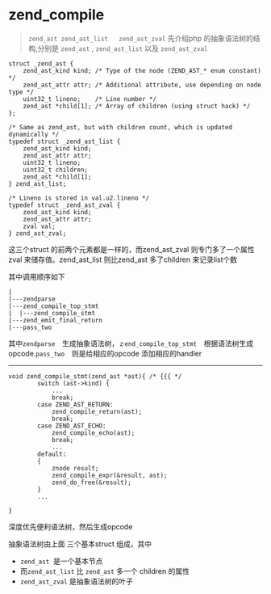 # zend_compile
> `zend_ast zend_ast_list   zend_ast_zval`
先介绍php 的抽象语法树的结构,分别是 `zend_ast` , `zend_ast_list` 以及 `zend_ast_zval` 
```
struct _zend_ast {
	zend_ast_kind kind; /* Type of the node (ZEND_AST_* enum constant) */
	zend_ast_attr attr; /* Additional attribute, use depending on node type */
	uint32_t lineno;    /* Line number */
	zend_ast *child[1]; /* Array of children (using struct hack) */
};

/* Same as zend_ast, but with children count, which is updated dynamically */
typedef struct _zend_ast_list {
	zend_ast_kind kind;
	zend_ast_attr attr;
	uint32_t lineno;
	uint32_t children;
	zend_ast *child[1];
} zend_ast_list;

/* Lineno is stored in val.u2.lineno */
typedef struct _zend_ast_zval {
	zend_ast_kind kind;
	zend_ast_attr attr;
	zval val;
} zend_ast_zval;
```
这三个struct 的前两个元素都是一样的，而zend_ast_zval 则专门多了一个属性zval 来储存值。zend_ast_list 则比zend_ast 多了children 来记录list个数

其中调用顺序如下
```
|
|---zendparse
|---zend_compile_top_stmt
|  |---zend_compile_stmt
|---zend_emit_final_return
|---pass_two  
```
其中`zendparse`　生成抽象语法树，`ｚend_compile_top_stmt`　根据语法树生成opcode.`pass_two`　则是给相应的opcode 添加相应的handler
***
```
void zend_compile_stmt(zend_ast *ast){ /* {{{ */
		switch (ast->kind) {
			...
			break;
		case ZEND_AST_RETURN:
			zend_compile_return(ast);
			break;
		case ZEND_AST_ECHO:
			zend_compile_echo(ast);
			break;
			...
		default:
		{
			znode result;
			zend_compile_expr(&result, ast);
			zend_do_free(&result);
		}
		...
			
}
```
深度优先便利语法树，然后生成opcode

抽象语法树由上面 三个基本struct 组成，其中

- `zend_ast`  是一个基本节点
- 而`zend_ast_list` 比 `zend_ast` 多一个 children 的属性
- `zend_ast_zval` 是抽象语法树的叶子

